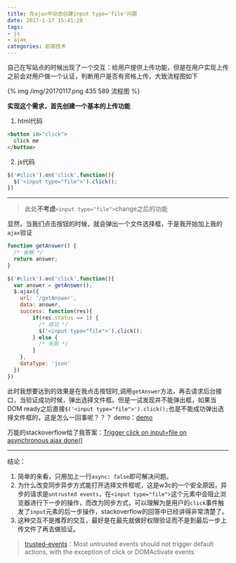 ```yaml
---
title: 在ajax中动态创建input type='file'问题
date: 2017-1-17 15:41:28
tags:
- js
- ajax
categories: 前端技术
---
```


自己在写站点的时候出现了一个交互：给用户提供上传功能，但是在用户实现上传之前会对用户做一个认证，判断用户是否有资格上传，大致流程图如下

<!-- more -->
{% img /img/20170117.png 435 589 流程图 %}

**实现这个需求，首先创建一个基本的上传功能**
1. html代码
```html
<button id="click">
  click me
</button>
```
2. js代码
```javascript
$('#click').on('click',function(){
  $('<input type="file">').click();
})
```

----------

> 此处**不考虑**`<input type="file">`change之后的功能

显然，当我们点击按钮的时候，就会弹出一个文件选择框，于是我开始加上我的`ajax`验证
```javascript
function getAnswer() {
  /* 省略 */
  return answer;
}
 
$('#click').on('click',function(){
  var answer = getAnswer();
  $.ajax({
    url: '/getAnswer',
    data: answer,
    success: function(res){
        if(res.status == 1) {
          /* 成功 */
          $('<input type="file">').click();
        } else {
          /* 失败 */
        }
    },
    dataType: 'json'
  })
})
```

此时我想要达到的效果是在我点击按钮时,调用`getAnswer`方法，再去请求后台接口，当验证成功时候，弹出选择文件框。但是一试发现并不能弹出框，如果当DOM ready之后直接`$('<input type="file">').click();`也是不能成功弹出选择文件框的，这是怎么一回事呢？？？
demo：[demo](https://jsfiddle.net/perezyuan/16jtcpo2/6/ "demo")

万能的stackoverflow给了我答案：[Trigger click on input=file on asynchronous ajax done()](http://stackoverflow.com/questions/29728705/trigger-click-on-input-file-on-asynchronous-ajax-done "Trigger click on input=file on asynchronous ajax done()")


----------
结论：
1. 简单的来看，只用加上一行`async: false`即可解决问题。
2. 为什么改变同步异步方式能打开选择文件框呢，这是w3c的一个安全原因，异步的请求是`untrusted events`，在`<input type="file">`这个元素中会阻止浏览器进行下一步的操作，而改为同步方式，可以理解为是用户的`click`事件触发了`input`元素的后一步操作，stackoverflow的回答中已经讲得非常清楚了。
3. 这种交互不是推荐的交互，最好是在最先就做好权限验证而不是到最后一步上传文件了再去做验证。
> [trusted-events](https://www.w3.org/TR/2012/WD-DOM-Level-3-Events-20120614/#trusted-events "trusted-events")：Most untrusted events should not trigger default actions, with the exception of click or DOMActivate events